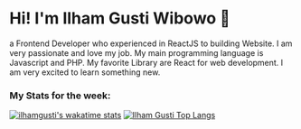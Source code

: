 # Hi! I'm Ilham Gusti Wibowo 👋

a Frontend Developer who experienced in ReactJS to building Website. I am very passionate and love my job. My main programming language is Javascript and PHP. My favorite Library are React for web development. I am very excited to learn something new.


### My Stats for the week:

[![ilhamgusti's wakatime stats](https://github-readme-stats.vercel.app/api/wakatime?username=ilhamgusti&layout=compact&hide=INI,Git%20Config,%20Apache%20Config,%20Properties,Text,Git,Jade,MDX,SQL,%20XML,Groovy,reStructuredText,ca65%20assembler,Java,Docker,sass,SCSS,CSS,CSV,Blade%20Template,Batchfile,Kotlin,Astro,Lua,Makefile,GraphQL)](https://wakatime.com/@ilhamgusti) [![Ilham Gusti Top Langs](https://github-readme-stats.vercel.app/api/top-langs/?username=ilhamgusti&count_private=true&show_icons=true&langs_count=10&layout=compact&hide=c,c++,css,makefile,blade,roff,shell,less,m4,dart,dockerfile,objective-c,kotlin,swift)](https://github.com/ilhamgusti)




